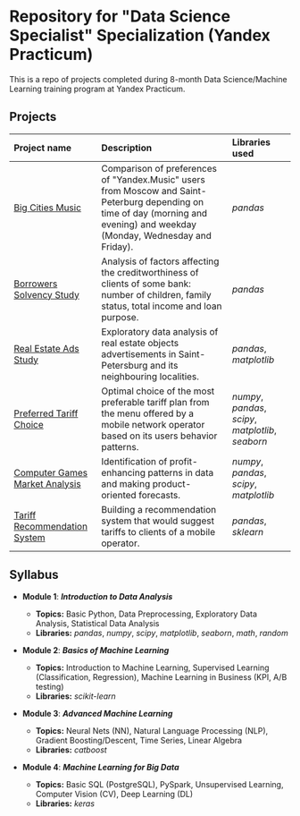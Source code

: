 # Repository for "Data Science Specialist" Specialization (Yandex Practicum)

This is a repo of projects completed during 8-month Data Science/Machine Learning training program at Yandex Practicum. 

## Projects

| Project name | Description | Libraries used | 
| :---------------------- | :---------------------- | :---------------------- |
| [Big Cities Music](big_cities_music) | Comparison of preferences of "Yandex.Music" users from Moscow and Saint-Peterburg depending on time of day (morning and evening) and weekday (Monday, Wednesday and Friday).| *pandas* |
| [Borrowers Solvency Study](solvency_analysis) | Analysis of factors affecting the creditworthiness of clients of some bank: number of children, family status, total income and loan purpose.| *pandas* |
| [Real Estate Ads Study](real_estate_eda) | Exploratory data analysis of real estate objects advertisements in Saint-Petersburg and its neighbouring localities.| *pandas*, *matplotlib* |
| [Preferred Tariff Choice](optimal_tariff) | Optimal choice of the most preferable tariff plan from the menu offered by a mobile network operator based on its users behavior patterns.| *numpy*, *pandas*, *scipy*, *matplotlib*, *seaborn*|
| [Computer Games Market Analysis](computer_games_analysis) | Identification of profit-enhancing patterns in data and making product-oriented forecasts.| *numpy*, *pandas*, *scipy*, *matplotlib*|
| [Tariff Recommendation System](recomm_system) | Building a recommendation system that would suggest tariffs to clients of a mobile operator.| *pandas*, *sklearn*|

## Syllabus

- **Module 1**: ***Introduction to Data Analysis***

  - **Topics:** Basic Python, Data Preprocessing, Exploratory Data Analysis, Statistical Data Analysis
  - **Libraries:** *pandas*, *numpy*, *scipy*, *matplotlib*, *seaborn*, *math*, *random*

- **Module 2**: ***Basics of Machine Learning***

  - **Topics:** Introduction to Machine Learning, Supervised Learning (Classification, Regression), Machine Learning in Business (KPI, A/B testing)
  - **Libraries:** *scikit-learn*

- **Module 3**: ***Advanced Machine Learning***
  - **Topics:** Neural Nets (NN), Natural Language Processing (NLP), Gradient Boosting/Descent, Time Series, Linear Algebra
  - **Libraries:** *catboost* 

- **Module 4**: ***Machine Learning for Big Data***
  - **Topics:** Basic SQL (PostgreSQL), PySpark, Unsupervised Learning, Computer Vision (CV), Deep Learning (DL)
  -  **Libraries:** *keras*
